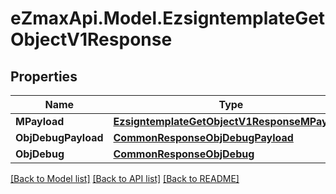 
# eZmaxApi.Model.EzsigntemplateGetObjectV1Response

## Properties

Name | Type | Description | Notes
------------ | ------------- | ------------- | -------------
**MPayload** | [**EzsigntemplateGetObjectV1ResponseMPayload**](EzsigntemplateGetObjectV1ResponseMPayload.md) |  | 
**ObjDebugPayload** | [**CommonResponseObjDebugPayload**](CommonResponseObjDebugPayload.md) |  | [optional] 
**ObjDebug** | [**CommonResponseObjDebug**](CommonResponseObjDebug.md) |  | [optional] 

[[Back to Model list]](../README.md#documentation-for-models)
[[Back to API list]](../README.md#documentation-for-api-endpoints)
[[Back to README]](../README.md)

